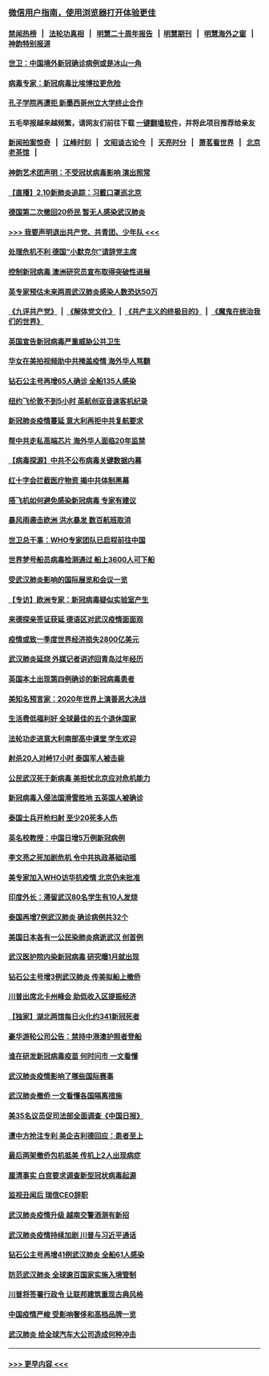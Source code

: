 ### [微信用户指南，使用浏览器打开体验更佳](https://github.com/gfw-breaker/banned-news1/blob/master/indexes/wechat-guide.md?t=0)
#### [禁闻热榜](热点新闻.md?t=0)  &nbsp;&nbsp;|&nbsp;&nbsp; [法轮功真相](https://github.com/gfw-breaker/truth/blob/master/README.md?t=0) &nbsp;&nbsp;|&nbsp;&nbsp; [明慧二十周年报告](https://github.com/gfw-breaker/mh-reports/blob/master/README.md?t=0) &nbsp;&nbsp;|&nbsp;&nbsp;[明慧期刊](https://github.com/gfw-breaker/mh-qikan) &nbsp;&nbsp;|&nbsp;&nbsp; [明慧海外之窗](https://github.com/gfw-breaker/mh-news/blob/master/README.md?t=0) &nbsp;&nbsp;|&nbsp;&nbsp; [神韵特别报道](https://github.com/gfw-breaker/mh-news/blob/master/shenyun.md?t=0)
#### [世卫：中国境外新冠确诊病例或是冰山一角](../pages/nsc418/n11858781.md?t=02110011) 
#### [病毒专家：新冠病毒比埃博拉更危险](../pages/nsc418/n11858572.md?t=02110011) 
#### [孔子学院再遭拒 新墨西哥州立大学终止合作](../pages/nsc418/n11858661.md?t=02110011) 
#### 五毛举报越来越频繁，请网友们前往下载 [一键翻墙软件](https://github.com/gfw-breaker/ssr-accounts)，并将此项目推荐给亲友
#### [新闻拍案惊奇](https://github.com/gfw-breaker/banned-news1/blob/master/pages/link4.md) &nbsp;&nbsp;|&nbsp;&nbsp; [江峰时刻](https://github.com/gfw-breaker/banned-news1/blob/master/pages/link4.md) &nbsp;&nbsp;|&nbsp;&nbsp; [文昭谈古论今](https://github.com/gfw-breaker/banned-news1/blob/master/pages/link4.md) &nbsp;&nbsp;|&nbsp;&nbsp; [天亮时分](https://github.com/gfw-breaker/banned-news1/blob/master/pages/link4.md) &nbsp;&nbsp;|&nbsp;&nbsp; [萧茗看世界](https://github.com/gfw-breaker/banned-news1/blob/master/pages/link4.md) &nbsp;&nbsp;|&nbsp;&nbsp; [北京老茶馆](https://github.com/gfw-breaker/banned-news1/blob/master/pages/link4.md) &nbsp;&nbsp;|&nbsp;&nbsp; 
#### [神韵艺术团声明：不受冠状病毒影响 演出照常](../pages/nsc418/n11858801.md?t=02110011) 
#### [【直播】2.10新肺炎追踪：习戴口罩巡北京](../pages/nsc418/n11858548.md?t=02110011) 
#### [德国第二次撤回20侨民 暂无人感染武汉肺炎](../pages/nsc418/n11858633.md?t=02110011) 
#### [>>> 我要声明退出共产党、共青团、少年队 <<<](https://github.com/begood0513/goodnews/blob/master/quit/letter.md) 
#### [处理危机不利 德国“小默克尔”请辞党主席](../pages/nsc418/n11858583.md?t=02110011) 
#### [控制新冠病毒 澳洲研究员宣布取得突破性进展](../pages/nsc418/n11858505.md?t=02110011) 
#### [英专家预估未来两周武汉肺炎感染人数恐达50万](../pages/nsc418/n11857886.md?t=02110011) 
#### [《九评共产党》](https://github.com/begood0513/9ping.md/blob/master/README.md) &nbsp;|&nbsp; [《解体党文化》](../../../../jtdwh.md/blob/master/README.md)  &nbsp;|&nbsp; [《共产主义的终极目的》](../../../../gczydzjmd.md/blob/master/README.md) &nbsp;|&nbsp; [《魔鬼在统治我们的世界》](../../../../mgztzwmdsj.md/blob/master/README.md) 
#### [英国宣告新冠病毒严重威胁公共卫生](../pages/nsc418/n11858285.md?t=02110011) 
#### [华女在美拍视频助中共掩盖疫情 海外华人骂翻](../pages/nsc418/n11857407.md?t=02110011) 
#### [钻石公主号再增65人确诊 全船135人感染](../pages/nsc418/n11857366.md?t=02110011) 
#### [纽约飞伦敦不到5小时 英航创亚音速客机纪录](../pages/nsc418/n11857405.md?t=02110011) 
#### [新冠肺炎疫情蔓延 意大利再拒中共复航要求](../pages/nsc418/n11857200.md?t=02110011) 
#### [帮中共走私高端芯片 海外华人面临20年监禁](../pages/nsc418/n11855016.md?t=02110011) 
#### [【病毒探源】中共不公布病毒关键数据内幕](../pages/nsc418/n11856584.md?t=02110011) 
#### [红十字会拦截医疗物资 揭中共体制黑幕](../pages/nsc418/n11856750.md?t=02110011) 
#### [搭飞机如何避免感染新冠病毒 专家有建议](../pages/nsc418/n11853427.md?t=02110011) 
#### [暴风雨袭击欧洲 洪水暴发 数百航班取消](../pages/nsc418/n11856453.md?t=02110011) 
#### [世卫总干事：WHO专家团队已启程前往中国](../pages/nsc418/n11856612.md?t=02110011) 
#### [世界梦号船员病毒检测通过 船上3600人可下船](../pages/nsc418/n11856520.md?t=02110011) 
#### [受武汉肺炎影响的国际展览和会议一览](../pages/nsc418/n11856420.md?t=02110011) 
#### [【专访】欧洲专家：新冠病毒疑似实验室产生](../pages/nsc418/n11856378.md?t=02110011) 
#### [来德探亲签证获延 德语区对武汉疫情面面观](../pages/nsc418/n11856283.md?t=02110011) 
#### [疫情或致一季度世界经济损失2800亿美元](../pages/nsc418/n11855639.md?t=02110011) 
#### [武汉肺炎延烧 外媒记者讲述回青岛过年经历](../pages/nsc418/n11856159.md?t=02110011) 
#### [英国本土出现第四例确诊的新冠病毒患者](../pages/nsc418/n11855930.md?t=02110011) 
#### [美知名预言家：2020年世界上演善恶大决战](../pages/nsc418/n11855418.md?t=02110011) 
#### [生活费低福利好 全球最佳的五个退休国家](../pages/nsc418/n11848347.md?t=02110011) 
#### [法轮功走进意大利南部高中课堂 学生欢迎](../pages/nsc418/n11853859.md?t=02110011) 
#### [射杀20人对峙17小时 泰国军人被击毙](../pages/nsc418/n11854869.md?t=02110011) 
#### [公民武汉死于新病毒 美担忧北京应对危机能力](../pages/nsc418/n11854331.md?t=02110011) 
#### [新冠病毒入侵法国滑雪胜地 五英国人被确诊](../pages/nsc418/n11854307.md?t=02110011) 
#### [泰国士兵开枪扫射 至少20死多人伤](../pages/nsc418/n11854276.md?t=02110011) 
#### [英名校教授：中国日增5万例新冠病例](../pages/nsc418/n11854174.md?t=02110011) 
#### [李文亮之死加剧危机 令中共执政基础动摇](../pages/nsc418/n11854003.md?t=02110011) 
#### [美专家加入WHO访华抗疫情 北京仍未批准](../pages/nsc418/n11854043.md?t=02110011) 
#### [印度外长：滞留武汉80名学生有10人发烧](../pages/nsc418/n11853821.md?t=02110011) 
#### [泰国再增7例武汉肺炎 确诊病例共32个](../pages/nsc418/n11853808.md?t=02110011) 
#### [美国日本各有一公民染肺炎病逝武汉 创首例](../pages/nsc418/n11853509.md?t=02110011) 
#### [武汉医护院内染新冠病毒 研究曝1月就出现](../pages/nsc418/n11852928.md?t=02110011) 
#### [钻石公主号增3例武汉肺炎 传美拟船上撤侨](../pages/nsc418/n11853240.md?t=02110011) 
#### [川普出席北卡州峰会 助低收入区提振经济](../pages/nsc418/n11853232.md?t=02110011) 
#### [【独家】湖北两馆每日火化约341新冠死者](../pages/nsc418/n11845444.md?t=02110011) 
#### [豪华游轮公司公告：禁持中港澳护照者登船](../pages/nsc418/n11852761.md?t=02110011) 
#### [谁在研发新冠病毒疫苗 何时问市 一文看懂](../pages/nsc418/n11852840.md?t=02110011) 
#### [武汉肺炎疫情影响了哪些国际赛事](../pages/nsc418/n11852441.md?t=02110011) 
#### [武汉肺炎撤侨 一文看懂各国隔离措施](../pages/nsc418/n11844216.md?t=02110011) 
#### [美35名议员促司法部全面调查《中国日报》](../pages/nsc418/n11852435.md?t=02110011) 
#### [遭中方抢注专利 美企吉利德回应：患者至上](../pages/nsc418/n11852037.md?t=02110011) 
#### [最后两架撤侨包机抵美 传机上2人出现病症](../pages/nsc418/n11852173.md?t=02110011) 
#### [厘清事实 白宫要求调查新型冠状病毒起源](../pages/nsc418/n11852106.md?t=02110011) 
#### [监视丑闻后 瑞信CEO辞职](../pages/nsc418/n11852127.md?t=02110011) 
#### [武汉肺炎疫情升级 越南交警酒测有新招](../pages/nsc418/n11851632.md?t=02110011) 
#### [武汉肺炎疫情持续加剧 川普与习近平通话](../pages/nsc418/n11851613.md?t=02110011) 
#### [钻石公主号再增41例武汉肺炎 全船61人感染](../pages/nsc418/n11850401.md?t=02110011) 
#### [防范武汉肺炎 全球逾百国家实施入境管制](../pages/nsc418/n11850557.md?t=02110011) 
#### [川普将签署行政令 让联邦建筑重现古典风格](../pages/nsc418/n11850654.md?t=02110011) 
#### [中国疫情严峻 受影响奢侈和高档品牌一览](../pages/nsc418/n11850319.md?t=02110011) 
#### [武汉肺炎 给全球汽车大公司造成何种冲击](../pages/nsc418/n11850056.md?t=02110011) 

----
#### [ >>> 更早内容 <<< ](../indexes/nsc418-earlier.md)
